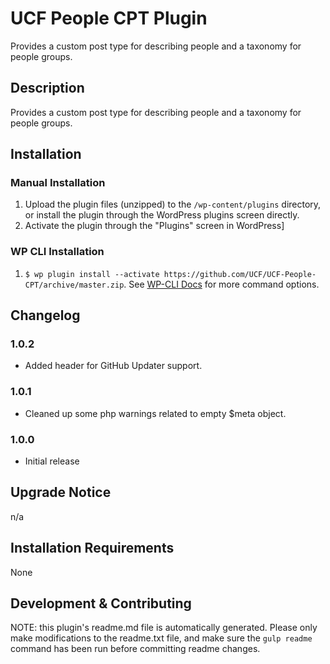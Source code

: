 # UCF People CPT Plugin #

Provides a custom post type for describing people and a taxonomy for people groups.


## Description ##

Provides a custom post type for describing people and a taxonomy for people groups.


## Installation ##

### Manual Installation ###
1. Upload the plugin files (unzipped) to the `/wp-content/plugins` directory, or install the plugin through the WordPress plugins screen directly.
2. Activate the plugin through the "Plugins" screen in WordPress]

### WP CLI Installation ###
1. `$ wp plugin install --activate https://github.com/UCF/UCF-People-CPT/archive/master.zip`.  See [WP-CLI Docs](http://wp-cli.org/commands/plugin/install/) for more command options.


## Changelog ##

### 1.0.2 ###
* Added header for GitHub Updater support.

### 1.0.1 ###
* Cleaned up some php warnings related to empty $meta object.

### 1.0.0 ###
* Initial release


## Upgrade Notice ##

n/a


## Installation Requirements ##

None


## Development & Contributing ##

NOTE: this plugin's readme.md file is automatically generated.  Please only make modifications to the readme.txt file, and make sure the `gulp readme` command has been run before committing readme changes.
